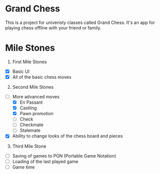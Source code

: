 # Grand Chess

This is a project for univeristy classes called Grand Chess. It's an app for playing chess offline with your friend or family.

# Mile Stones

1. First Mile Stones

 - [X] Basic UI
 - [X] All of the basic chess moves

2. Second Mile Stones

 - [ ] More advanced moves
    - [X] En Passant
    - [X] Castling
    - [X] Pawn promotion
    - [ ] Check
    - [ ] Checkmate
    - [ ] Stalemate
 - [X] Ability to change looks of the chess board and pieces

3. Third Mile Stone

 - [ ] Saving of games to PGN (Portable Game Notation)
 - [ ] Loading of the last played game
 - [ ] Game time
